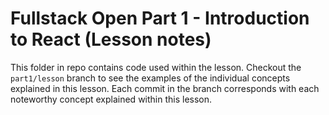 # Fullstack Open Part 1 - Introduction to React (Lesson notes)

This folder in repo contains code used within the lesson. Checkout the
`part1/lesson` branch to see the examples of the individual concepts
explained in this lesson. Each commit in the branch corresponds with
each noteworthy concept explained within this lesson.